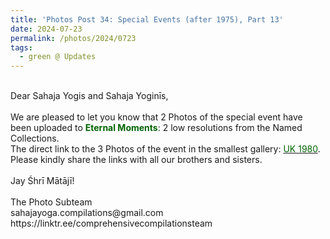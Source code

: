 ```yaml
---
title: 'Photos Post 34: Special Events (after 1975), Part 13'
date: 2024-07-23
permalink: /photos/2024/0723
tags:
  - green @ Updates
---
```


<p>
<br>
Dear Sahaja Yogis and Sahaja Yoginīs,<br>
<br>
We are pleased to let you know that 2 Photos of the special event <font color="Crimson"><b></b></font> have been uploaded to <font color="DarkGreen"><b>Eternal Moments</b></font>: 2 low resolutions from the Named Collections.<br>
The direct link to the 3 Photos of the event in the smallest gallery: <a href="https://eternalmoments.smugmug.com/Countries/UK/1980"><font color="DarkGreen">UK 1980</font></a>.<br>
Please kindly share the links with all our brothers and sisters.<br>
<br>
Jay Śhrī Mātājī!<br>
<br>
The Photo Subteam<br>
sahajayoga.compilations@gmail.com<br>
https://linktr.ee/comprehensivecompilationsteam
</p>